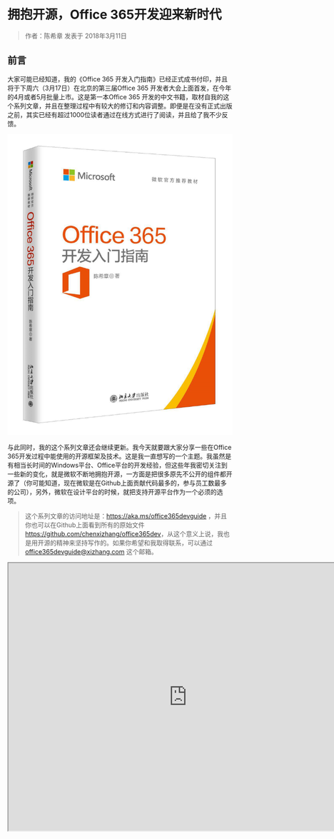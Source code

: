 # 拥抱开源，Office 365开发迎来新时代
> 作者：陈希章 发表于 2018年3月11日

## 前言

大家可能已经知道，我的《Office 365 开发入门指南》已经正式成书付印，并且将于下周六（3月17日）在北京的第三届Office 365 开发者大会上面首发，在今年的4月或者5月批量上市。这是第一本Office 365 开发的中文书籍，取材自我的这个系列文章，并且在整理过程中有较大的修订和内容调整。即便是在没有正式出版之前，其实已经有超过1000位读者通过在线方式进行了阅读，并且给了我不少反馈。

![](images/2018-03-11-16-12-57.png)

与此同时，我的这个系列文章还会继续更新。我今天就要跟大家分享一些在Office 365开发过程中能使用的开源框架及技术。这是我一直想写的一个主题。我虽然是有相当长时间的Windows平台、Office平台的开发经验，但这些年我密切关注到一些新的变化，就是微软不断地拥抱开源，一方面是把很多原先不公开的组件都开源了（你可能知道，现在微软是在Github上面贡献代码最多的，参与员工数最多的公司），另外，微软在设计平台的时候，就把支持开源平台作为一个必须的选项。

> 这个系列文章的访问地址是：<https://aka.ms/office365devguide> ，并且你也可以在Github上面看到所有的原始文件 <https://github.com/chenxizhang/office365dev>，从这个意义上说，我也是用开源的精神来坚持写作的。如果你希望和我取得联系，可以通过 office365devguide@xizhang.com 这个邮箱。



<iframe width="800" height="600" src="https://msit.powerbi.com/view?r=eyJrIjoiODc3MDMwMTMtYzc3Zi00YzM3LWI0MTktZDQ5MjQwNDNmY2IyIiwidCI6IjcyZjk4OGJmLTg2ZjEtNDFhZi05MWFiLTJkN2NkMDExZGI0NyIsImMiOjV9"></iframe>
